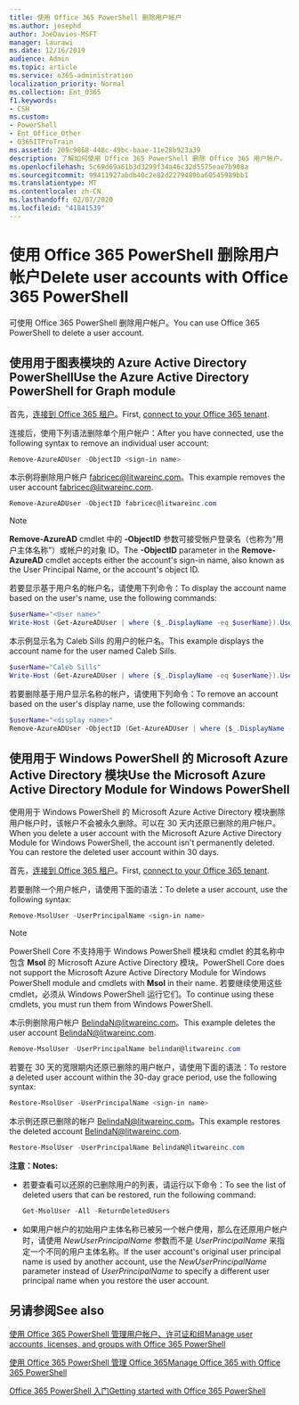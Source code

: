 ```yaml
---
title: 使用 Office 365 PowerShell 删除用户帐户
ms.author: josephd
author: JoeDavies-MSFT
manager: laurawi
ms.date: 12/16/2019
audience: Admin
ms.topic: article
ms.service: o365-administration
localization_priority: Normal
ms.collection: Ent_O365
f1.keywords:
- CSH
ms.custom:
- PowerShell
- Ent_Office_Other
- O365ITProTrain
ms.assetid: 209c9868-448c-49bc-baae-11e28b923a39
description: 了解如何使用 Office 365 PowerShell 删除 Office 365 用户帐户。
ms.openlocfilehash: 5c69d69a61b3d3299f34a46c32d5575eae7b908a
ms.sourcegitcommit: 99411927abdb40c2e82d2279489ba60545989bb1
ms.translationtype: MT
ms.contentlocale: zh-CN
ms.lasthandoff: 02/07/2020
ms.locfileid: "41841539"
---
```

# <a name="delete-user-accounts-with-office-365-powershell"></a><span data-ttu-id="d5a3b-103">使用 Office 365 PowerShell 删除用户帐户</span><span class="sxs-lookup"><span data-stu-id="d5a3b-103">Delete user accounts with Office 365 PowerShell</span></span>

<span data-ttu-id="d5a3b-104">可使用 Office 365 PowerShell 删除用户帐户。</span><span class="sxs-lookup"><span data-stu-id="d5a3b-104">You can use Office 365 PowerShell to delete a user account.</span></span>
   
## <a name="use-the-azure-active-directory-powershell-for-graph-module"></a><span data-ttu-id="d5a3b-105">使用用于图表模块的 Azure Active Directory PowerShell</span><span class="sxs-lookup"><span data-stu-id="d5a3b-105">Use the Azure Active Directory PowerShell for Graph module</span></span>

<span data-ttu-id="d5a3b-106">首先，[连接到 Office 365 租户](connect-to-office-365-powershell.md#connect-with-the-azure-active-directory-powershell-for-graph-module)。</span><span class="sxs-lookup"><span data-stu-id="d5a3b-106">First, [connect to your Office 365 tenant](connect-to-office-365-powershell.md#connect-with-the-azure-active-directory-powershell-for-graph-module).</span></span>

<span data-ttu-id="d5a3b-107">连接后，使用下列语法删除单个用户帐户：</span><span class="sxs-lookup"><span data-stu-id="d5a3b-107">After you have connected, use the following syntax to remove an individual user account:</span></span>
  
```powershell
Remove-AzureADUser -ObjectID <sign-in name>
```

<span data-ttu-id="d5a3b-108">本示例将删除用户帐户 fabricec@litwareinc.com。</span><span class="sxs-lookup"><span data-stu-id="d5a3b-108">This example removes the user account fabricec@litwareinc.com.</span></span>
  
```powershell
Remove-AzureADUser -ObjectID fabricec@litwareinc.com
```

> [!NOTE]
> <span data-ttu-id="d5a3b-109">**Remove-AzureAD** cmdlet 中的 **-ObjectID** 参数可接受帐户登录名（也称为“用户主体名称”）或帐户的对象 ID。</span><span class="sxs-lookup"><span data-stu-id="d5a3b-109">The **-ObjectID** parameter in the **Remove-AzureAD** cmdlet accepts either the account's sign-in name, also known as the User Principal Name, or the account's object ID.</span></span>
  
<span data-ttu-id="d5a3b-110">若要显示基于用户名的帐户名，请使用下列命令：</span><span class="sxs-lookup"><span data-stu-id="d5a3b-110">To display the account name based on the user's name, use the following commands:</span></span>
  
```powershell
$userName="<User name>"
Write-Host (Get-AzureADUser | where {$_.DisplayName -eq $userName}).UserPrincipalName
```

<span data-ttu-id="d5a3b-111">本示例显示名为 Caleb Sills 的用户的帐户名。</span><span class="sxs-lookup"><span data-stu-id="d5a3b-111">This example displays the account name for the user named Caleb Sills.</span></span>
  
```powershell
$userName="Caleb Sills"
Write-Host (Get-AzureADUser | where {$_.DisplayName -eq $userName}).UserPrincipalName
```

<span data-ttu-id="d5a3b-112">若要删除基于用户显示名称的帐户，请使用下列命令：</span><span class="sxs-lookup"><span data-stu-id="d5a3b-112">To remove an account based on the user's display name, use the following commands:</span></span>
  
```powershell
$userName="<display name>"
Remove-AzureADUser -ObjectID (Get-AzureADUser | where {$_.DisplayName -eq $userName}).UserPrincipalName
```

## <a name="use-the-microsoft-azure-active-directory-module-for-windows-powershell"></a><span data-ttu-id="d5a3b-113">使用用于 Windows PowerShell 的 Microsoft Azure Active Directory 模块</span><span class="sxs-lookup"><span data-stu-id="d5a3b-113">Use the Microsoft Azure Active Directory Module for Windows PowerShell</span></span>

<span data-ttu-id="d5a3b-p101">使用用于 Windows PowerShell 的 Microsoft Azure Active Directory 模块删除用户帐户时，该帐户不会被永久删除。可以在 30 天内还原已删除的用户帐户。</span><span class="sxs-lookup"><span data-stu-id="d5a3b-p101">When you delete a user account with the Microsoft Azure Active Directory Module for Windows PowerShell, the account isn't permanently deleted. You can restore the deleted user account within 30 days.</span></span>

<span data-ttu-id="d5a3b-116">首先，[连接到 Office 365 租户](connect-to-office-365-powershell.md#connect-with-the-microsoft-azure-active-directory-module-for-windows-powershell)。</span><span class="sxs-lookup"><span data-stu-id="d5a3b-116">First, [connect to your Office 365 tenant](connect-to-office-365-powershell.md#connect-with-the-microsoft-azure-active-directory-module-for-windows-powershell).</span></span>

<span data-ttu-id="d5a3b-117">若要删除一个用户帐户，请使用下面的语法：</span><span class="sxs-lookup"><span data-stu-id="d5a3b-117">To delete a user account, use the following syntax:</span></span>
  
```powershell
Remove-MsolUser -UserPrincipalName <sign-in name>
```

>[!Note]
><span data-ttu-id="d5a3b-118">PowerShell Core 不支持用于 Windows PowerShell 模块和 cmdlet 的其名称中包含 **Msol** 的 Microsoft Azure Active Directory 模块。</span><span class="sxs-lookup"><span data-stu-id="d5a3b-118">PowerShell Core does not support the Microsoft Azure Active Directory Module for Windows PowerShell module and cmdlets with **Msol** in their name.</span></span> <span data-ttu-id="d5a3b-119">若要继续使用这些 cmdlet，必须从 Windows PowerShell 运行它们。</span><span class="sxs-lookup"><span data-stu-id="d5a3b-119">To continue using these cmdlets, you must run them from Windows PowerShell.</span></span>
>

<span data-ttu-id="d5a3b-120">本示例删除用户帐户 BelindaN@litwareinc.com。</span><span class="sxs-lookup"><span data-stu-id="d5a3b-120">This example deletes the user account BelindaN@litwareinc.com.</span></span>
  
```powershell
Remove-MsolUser -UserPrincipalName belindan@litwareinc.com
```

<span data-ttu-id="d5a3b-121">若要在 30 天的宽限期内还原已删除的用户帐户，请使用下面的语法：</span><span class="sxs-lookup"><span data-stu-id="d5a3b-121">To restore a deleted user account within the 30-day grace period, use the following syntax:</span></span>
  
```powershell
Restore-MsolUser -UserPrincipalName <sign-in name>
```

<span data-ttu-id="d5a3b-122">本示例还原已删除的帐户 BelindaN@litwareinc.com。</span><span class="sxs-lookup"><span data-stu-id="d5a3b-122">This example restores the deleted account BelindaN@litwareinc.com.</span></span>
  
```powershell
Restore-MsolUser -UserPrincipalName BelindaN@litwareinc.com
```

 <span data-ttu-id="d5a3b-123">**注意：**</span><span class="sxs-lookup"><span data-stu-id="d5a3b-123">**Notes:**</span></span>
  
- <span data-ttu-id="d5a3b-124">若要查看可以还原的已删除用户的列表，请运行以下命令：</span><span class="sxs-lookup"><span data-stu-id="d5a3b-124">To see the list of deleted users that can be restored, run the following command:</span></span>
    
  ```powershell
  Get-MsolUser -All -ReturnDeletedUsers
  ```

- <span data-ttu-id="d5a3b-125">如果用户帐户的初始用户主体名称已被另一个帐户使用，那么在还原用户帐户时，请使用 _NewUserPrincipalName_ 参数而不是 _UserPrincipalName_ 来指定一个不同的用户主体名称。</span><span class="sxs-lookup"><span data-stu-id="d5a3b-125">If the user account's original user principal name is used by another account, use the _NewUserPrincipalName_ parameter instead of _UserPrincipalName_ to specify a different user principal name when you restore the user account.</span></span>


## <a name="see-also"></a><span data-ttu-id="d5a3b-126">另请参阅</span><span class="sxs-lookup"><span data-stu-id="d5a3b-126">See also</span></span>

[<span data-ttu-id="d5a3b-127">使用 Office 365 PowerShell 管理用户帐户、许可证和组</span><span class="sxs-lookup"><span data-stu-id="d5a3b-127">Manage user accounts, licenses, and groups with Office 365 PowerShell</span></span>](manage-user-accounts-and-licenses-with-office-365-powershell.md)
  
[<span data-ttu-id="d5a3b-128">使用 Office 365 PowerShell 管理 Office 365</span><span class="sxs-lookup"><span data-stu-id="d5a3b-128">Manage Office 365 with Office 365 PowerShell</span></span>](manage-office-365-with-office-365-powershell.md)
  
[<span data-ttu-id="d5a3b-129">Office 365 PowerShell 入门</span><span class="sxs-lookup"><span data-stu-id="d5a3b-129">Getting started with Office 365 PowerShell</span></span>](getting-started-with-office-365-powershell.md)
